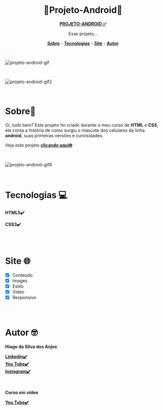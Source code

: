 <h1 align="center">🤖Projeto-Android🤖</h1>

<p align="center">
<a href="https://hiagosilvaanjos.github.io/projeto-android/" target="_blank"><strong>PROJETO-ANDROID ✅</strong></a>
</p>

<p align="center">Esse projeto...</p>
<p align="center">
<a href="#Sobre"><strong>Sobre</strong></a> -   
<a href="#Tecnologias"><strong>Tecnologias</strong></a> -
<a href="#Site"><strong>Site</strong></a> -
<a href="#Autor"><strong>Autor</strong></a> 
</p>

<br>

![projeto-android-gif](https://user-images.githubusercontent.com/91165415/139730647-3c69bb8c-8994-4c76-9bf7-ab94d3101e74.gif)

<br>

![projeto-android-gif2](https://user-images.githubusercontent.com/91165415/139730748-71e44c08-fc88-4b67-bf80-049ef3e46af6.gif)

<br>

# Sobre🤔
<p>
Oi, tudo bem? Este projeto foi criado durante o meu curso de <strong>HTML</strong> e <strong>CSS</strong>, ele conta a história de como surgiu o mascote dos celulares da linha <strong>android</strong>, suas primeiras versões e curiosidades.
</p>
<p>
Veja este projeto <a href="https://hiagosilvaanjos.github.io/projeto-android/"><strong>clicando aqui🌐</strong></a>
</p>
<br>

![projeto-android-gif8](https://user-images.githubusercontent.com/91165415/140234183-1aac897d-3b37-45fb-9d85-857c497c8dcf.gif)

<br>

# Tecnologias 💻
<p>
<strong>HTML5✔️</strong>
</p>
<p>
<strong>CSS3✔️</strong>
</p>
<br>
<br>

# Site 🌐
- [x] Conteudo
- [x] Images
- [x] Estilo
- [x] Vídeo
- [x] Responsivo 

<br>
<br>

# Autor 🤓    
<strong>Hiago da Silva dos Anjos</strong>

<a href="https://www.linkedin.com/in/hiago-silva-119711224/" target="_blank">**Linkedin✔️**</a>
<br>
<a href="https://www.youtube.com/channel/UCvRycARgeBvXL3hM8svA_Mw" target="_blank">**You Tube✔️**</a>
<br>
<a href="https://www.instagram.com/hiagosilva777/" target="_blank"><strong>Instagram✔️</strong></a>

<br>

<strong>Curso em vídeo</strong>

<a href="https://www.youtube.com/cursoemvideo" target="_blank">**You Tube✔️**</a>
<br>